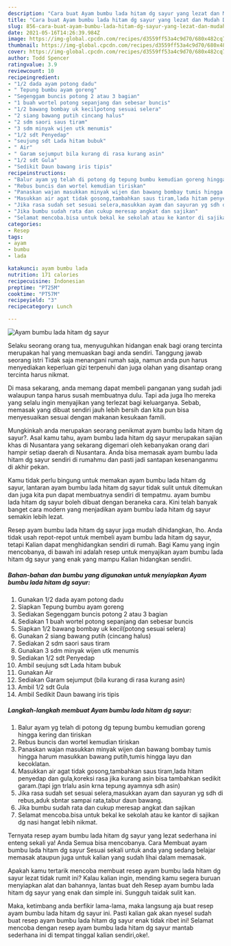 ```yaml
---
description: "Cara buat Ayam bumbu lada hitam dg sayur yang lezat dan Mudah Dibuat"
title: "Cara buat Ayam bumbu lada hitam dg sayur yang lezat dan Mudah Dibuat"
slug: 856-cara-buat-ayam-bumbu-lada-hitam-dg-sayur-yang-lezat-dan-mudah-dibuat
date: 2021-05-16T14:26:39.984Z
image: https://img-global.cpcdn.com/recipes/d3559ff53a4c9d70/680x482cq70/ayam-bumbu-lada-hitam-dg-sayur-foto-resep-utama.jpg
thumbnail: https://img-global.cpcdn.com/recipes/d3559ff53a4c9d70/680x482cq70/ayam-bumbu-lada-hitam-dg-sayur-foto-resep-utama.jpg
cover: https://img-global.cpcdn.com/recipes/d3559ff53a4c9d70/680x482cq70/ayam-bumbu-lada-hitam-dg-sayur-foto-resep-utama.jpg
author: Todd Spencer
ratingvalue: 3.9
reviewcount: 10
recipeingredient:
- "1/2 dada ayam potong dadu"
- " Tepung bumbu ayam goreng"
- "Segenggam buncis potong 2 atau 3 bagian"
- "1 buah wortel potong sepanjang dan sebesar buncis"
- "1/2 bawang bombay uk kecilpotong sesuai selera"
- "2 siang bawang putih cincang halus"
- "2 sdm saori saus tiram"
- "3 sdm minyak wijen utk menumis"
- "1/2 sdt Penyedap"
- "seujung sdt Lada hitam bubuk"
- " Air"
- " Garam sejumput bila kurang di rasa kurang asin"
- "1/2 sdt Gula"
- "Sedikit Daun bawang iris tipis"
recipeinstructions:
- "Balur ayam yg telah di potong dg tepung bumbu kemudian goreng hingga kering dan tiriskan"
- "Rebus buncis dan wortel kemudian tiriskan"
- "Panaskan wajan masukkan minyak wijen dan bawang bombay tumis hingga harum masukkan bawang putih,tumis hingga layu dan kecoklatan."
- "Masukkan air agat tidak gosong,tambahkan saus tiram,lada hitam penyedap dan gula,koreksi rasa jika kurang asin bisa tambahkan sedikit garam.(tapi jgn trlalu asin krna tepung ayamnya sdh asin)"
- "Jika rasa sudah set sesuai selera,masukkan ayam dan sayuran yg sdh di rebus,aduk sbntar sampai rata,tabur daun bawang."
- "Jika bumbu sudah rata dan cukup meresap angkat dan sajikan"
- "Selamat mencoba.bisa untuk bekal ke sekolah atau ke kantor di sajikan dg nasi hangat lebih nikmat."
categories:
- Resep
tags:
- ayam
- bumbu
- lada

katakunci: ayam bumbu lada 
nutrition: 171 calories
recipecuisine: Indonesian
preptime: "PT25M"
cooktime: "PT57M"
recipeyield: "3"
recipecategory: Lunch

---
```



![Ayam bumbu lada hitam dg sayur](https://img-global.cpcdn.com/recipes/d3559ff53a4c9d70/680x482cq70/ayam-bumbu-lada-hitam-dg-sayur-foto-resep-utama.jpg)

Selaku seorang orang tua, menyuguhkan hidangan enak bagi orang tercinta merupakan hal yang memuaskan bagi anda sendiri. Tanggung jawab seorang istri Tidak saja menangani rumah saja, namun anda pun harus menyediakan keperluan gizi terpenuhi dan juga olahan yang disantap orang tercinta harus nikmat.

Di masa  sekarang, anda memang dapat membeli panganan yang sudah jadi walaupun tanpa harus susah membuatnya dulu. Tapi ada juga lho mereka yang selalu ingin menyajikan yang terlezat bagi keluarganya. Sebab, memasak yang dibuat sendiri jauh lebih bersih dan kita pun bisa menyesuaikan sesuai dengan makanan kesukaan famili. 



Mungkinkah anda merupakan seorang penikmat ayam bumbu lada hitam dg sayur?. Asal kamu tahu, ayam bumbu lada hitam dg sayur merupakan sajian khas di Nusantara yang sekarang digemari oleh kebanyakan orang dari hampir setiap daerah di Nusantara. Anda bisa memasak ayam bumbu lada hitam dg sayur sendiri di rumahmu dan pasti jadi santapan kesenanganmu di akhir pekan.

Kamu tidak perlu bingung untuk memakan ayam bumbu lada hitam dg sayur, lantaran ayam bumbu lada hitam dg sayur tidak sulit untuk ditemukan dan juga kita pun dapat membuatnya sendiri di tempatmu. ayam bumbu lada hitam dg sayur boleh dibuat dengan beraneka cara. Kini telah banyak banget cara modern yang menjadikan ayam bumbu lada hitam dg sayur semakin lebih lezat.

Resep ayam bumbu lada hitam dg sayur juga mudah dihidangkan, lho. Anda tidak usah repot-repot untuk membeli ayam bumbu lada hitam dg sayur, tetapi Kalian dapat menghidangkan sendiri di rumah. Bagi Kamu yang ingin mencobanya, di bawah ini adalah resep untuk menyajikan ayam bumbu lada hitam dg sayur yang enak yang mampu Kalian hidangkan sendiri.

<!--inarticleads1-->

##### Bahan-bahan dan bumbu yang digunakan untuk menyiapkan Ayam bumbu lada hitam dg sayur:

1. Gunakan 1/2 dada ayam potong dadu
1. Siapkan  Tepung bumbu ayam goreng
1. Sediakan Segenggam buncis potong 2 atau 3 bagian
1. Sediakan 1 buah wortel potong sepanjang dan sebesar buncis
1. Siapkan 1/2 bawang bombay uk kecil(potong sesuai selera)
1. Gunakan 2 siang bawang putih (cincang halus)
1. Sediakan 2 sdm saori saus tiram
1. Gunakan 3 sdm minyak wijen utk menumis
1. Sediakan 1/2 sdt Penyedap
1. Ambil seujung sdt Lada hitam bubuk
1. Gunakan  Air
1. Sediakan  Garam sejumput (bila kurang di rasa kurang asin)
1. Ambil 1/2 sdt Gula
1. Ambil Sedikit Daun bawang iris tipis




<!--inarticleads2-->

##### Langkah-langkah membuat Ayam bumbu lada hitam dg sayur:

1. Balur ayam yg telah di potong dg tepung bumbu kemudian goreng hingga kering dan tiriskan
1. Rebus buncis dan wortel kemudian tiriskan
1. Panaskan wajan masukkan minyak wijen dan bawang bombay tumis hingga harum masukkan bawang putih,tumis hingga layu dan kecoklatan.
1. Masukkan air agat tidak gosong,tambahkan saus tiram,lada hitam penyedap dan gula,koreksi rasa jika kurang asin bisa tambahkan sedikit garam.(tapi jgn trlalu asin krna tepung ayamnya sdh asin)
1. Jika rasa sudah set sesuai selera,masukkan ayam dan sayuran yg sdh di rebus,aduk sbntar sampai rata,tabur daun bawang.
1. Jika bumbu sudah rata dan cukup meresap angkat dan sajikan
1. Selamat mencoba.bisa untuk bekal ke sekolah atau ke kantor di sajikan dg nasi hangat lebih nikmat.




Ternyata resep ayam bumbu lada hitam dg sayur yang lezat sederhana ini enteng sekali ya! Anda Semua bisa mencobanya. Cara Membuat ayam bumbu lada hitam dg sayur Sesuai sekali untuk anda yang sedang belajar memasak ataupun juga untuk kalian yang sudah lihai dalam memasak.

Apakah kamu tertarik mencoba membuat resep ayam bumbu lada hitam dg sayur lezat tidak rumit ini? Kalau kalian ingin, mending kamu segera buruan menyiapkan alat dan bahannya, lantas buat deh Resep ayam bumbu lada hitam dg sayur yang enak dan simple ini. Sungguh taidak sulit kan. 

Maka, ketimbang anda berfikir lama-lama, maka langsung aja buat resep ayam bumbu lada hitam dg sayur ini. Pasti kalian gak akan nyesel sudah buat resep ayam bumbu lada hitam dg sayur enak tidak ribet ini! Selamat mencoba dengan resep ayam bumbu lada hitam dg sayur mantab sederhana ini di tempat tinggal kalian sendiri,oke!.

